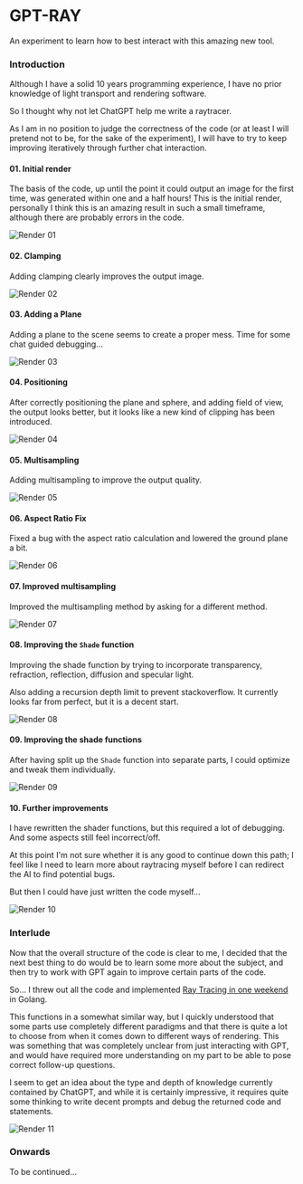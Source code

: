 # GPT-RAY

An experiment to learn how to best interact with this amazing new tool.

### Introduction

Although I have a solid 10 years programming experience, I have no prior knowledge of light transport and rendering software. 

So I thought why not let ChatGPT help me write a raytracer.

As I am in no position to judge the correctness of the code (or at least I will pretend not to be, for the sake of the experiment), I will have to try to keep improving iteratively through further chat interaction.

#### 01. Initial render

The basis of the code, up until the point it could output an image for the first time, was generated within one and a half hours!
This is the initial render, personally I think this is an amazing result in such a small timeframe, although there are probably errors in the code.

![Render 01](renders/01.png)

#### 02. Clamping

Adding clamping clearly improves the output image.

![Render 02](renders/02.png)

#### 03. Adding a Plane

Adding a plane to the scene seems to create a proper mess. Time for some chat guided debugging...

![Render 03](renders/03.png)

#### 04. Positioning

After correctly positioning the plane and sphere, and adding field of view, the output looks better, but it looks like a new kind of clipping has been introduced.

![Render 04](renders/04.png)

#### 05. Multisampling

Adding multisampling to improve the output quality.

![Render 05](renders/05.png)

#### 06. Aspect Ratio Fix

Fixed a bug with the aspect ratio calculation and lowered the ground plane a bit.

![Render 06](renders/06.png)

#### 07. Improved multisampling

Improved the multisampling method by asking for a different method.

![Render 07](renders/07.png)

#### 08. Improving the `Shade` function

Improving the shade function by trying to incorporate transparency, refraction, reflection, diffusion and specular light.

Also adding a recursion depth limit to prevent stackoverflow. It currently looks far from perfect, but it is a decent start.

![Render 08](renders/08.png)

#### 09. Improving the shade functions

After having split up the `Shade` function into separate parts, I could optimize and tweak them individually.

![Render 09](renders/09.png)

#### 10. Further improvements

I have rewritten the shader functions, but this required a lot of debugging. And some aspects still feel incorrect/off.

At this point I'm not sure whether it is any good to continue down this path; I feel like I need to learn more about raytracing myself before I can redirect the AI to find potential bugs.

But then I could have just written the code myself...

![Render 10](renders/10.png)

### Interlude

Now that the overall structure of the code is clear to me, I decided that the next best thing to do would be to learn some more about the subject, and then try to work with GPT again to improve certain parts of the code.

So... I threw out all the code and implemented [Ray Tracing in one weekend](https://raytracing.github.io/books/RayTracingInOneWeekend.html) in Golang.

This functions in a somewhat similar way, but I quickly understood that some parts use completely different paradigms and that there is quite a lot to choose from when it comes down to different ways of rendering.
This was something that was completely unclear from just interacting with GPT, and would have required more understanding on my part to be able to pose correct follow-up questions. 

I seem to get an idea about the type and depth of knowledge currently contained by ChatGPT, and while it is certainly impressive, it requires quite some thinking to write decent prompts and debug the returned code and statements.

![Render 11](renders/11.png)

### Onwards

To be continued...